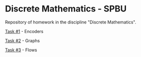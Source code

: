 # Discrete Mathematics - SPBU

Repository of homework in the discipline "Discrete Mathematics".


[Task \#1](https://github.com/AzimMuradov/discrete-math-spbu/tree/master/task-1) - Encoders

[Task \#2](https://github.com/AzimMuradov/discrete-math-spbu/tree/master/task-2) - Graphs

[Task \#3](https://github.com/AzimMuradov/discrete-math-spbu/pull/4) - Flows
